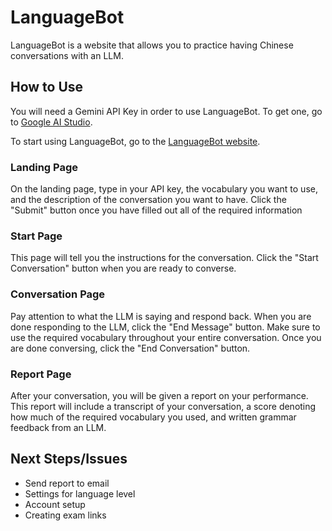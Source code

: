 # LanguageBot

LanguageBot is a website that allows you to practice having Chinese conversations with an LLM.

## How to Use

You will need a Gemini API Key in order to use LanguageBot. To get one, go to [Google AI Studio](https://aistudio.google.com/app/apikey). 

To start using LanguageBot, go to the [LanguageBot website](https://ryaalbr.github.io/LanguageBot/index.html).

### Landing Page

On the landing page, type in your API key, the vocabulary you want to use, and the description of the conversation you want to have. Click the "Submit" button once you have filled out all of the required information

### Start Page

This page will tell you the instructions for the conversation. Click the "Start Conversation" button when you are ready to converse.

### Conversation Page

Pay attention to what the LLM is saying and respond back. When you are done responding to the LLM, click the "End Message" button. Make sure to use the required vocabulary throughout your entire conversation. Once you are done conversing, click the "End Conversation" button.

### Report Page

After your conversation, you will be given a report on your performance. This report will include a transcript of your conversation, a score denoting how much of the required vocabulary you used, and written grammar feedback from an LLM. 

## Next Steps/Issues

- Send report to email
- Settings for language level
- Account setup
- Creating exam links